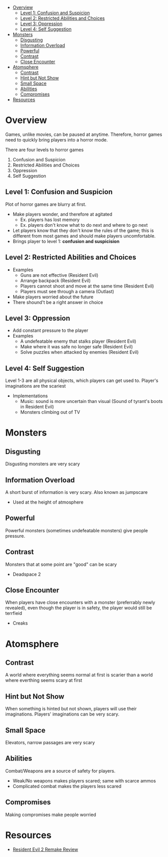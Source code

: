 - [Overview](#overview)
  - [Level 1: Confusion and Suspicion](#level-1-confusion-and-suspicion)
  - [Level 2: Restricted Abilities and Choices](#level-2-restricted-abilities-and-choices)
  - [Level 3: Oppression](#level-3-oppression)
  - [Level 4: Self Suggestion](#level-4-self-suggestion)
- [Monsters](#monsters)
  - [Disgusting](#disgusting)
  - [Information Overload](#information-overload)
  - [Powerful](#powerful)
  - [Contrast](#contrast)
  - [Close Encounter](#close-encounter)
- [Atomsphere](#atomsphere)
  - [Contrast](#contrast-1)
  - [Hint but Not Show](#hint-but-not-show)
  - [Small Space](#small-space)
  - [Abilities](#abilities)
  - [Compromises](#compromises)
- [Resources](#resources)

# Overview

Games, unlike movies, can be paused at anytime. Therefore, horror games need to
quickly bring players into a horror mode.

There are four levels to horror games

1. Confusion and Suspicion
2. Restricted Abilities and Choices
3. Oppression
4. Self Suggestion

## Level 1: Confusion and Suspicion

Plot of horror games are blurry at first.

- Make players wonder, and therefore at agitated
  - Ex. players has lost memory
  - Ex. players don't know what to do next and where to go next
- Let players know that they don't know the rules of the game; this is different
  from most games and should make players uncomfortable.
- Brings player to level 1: **confusion and suspicision**

## Level 2: Restricted Abilities and Choices

- Examples
  - Guns are not effective (Resident Evil)
  - Arrange backpack (Resident Evil)
  - Players cannot shoot and move at the same time (Resident Evil)
  - Players must see through a camera (Outlast)
- Make players worried about the future
- There shound't be a right answer in choice

## Level 3: Oppression

- Add constant pressure to the player
- Examples
  - A undefeatable enemy that stalks player (Resident Evil)
  - Make where it was safe no longer safe (Resident Evil)
  - Solve puzzles when attacked by enemies (Resident Evil)

## Level 4: Self Suggestion

Level 1-3 are all physical objects, which players can get used to. Player's
imaginations are the scariest

- Implementations
  - Music: sound is more uncertain than visual (Sound of tyrant's boots in
    Resident Evil)
  - Monsters climbing out of TV

# Monsters

## Disgusting

Disgusting monsters are very scary

## Information Overload

A short burst of information is very scary. Also known as jumpscare

- Used at the height of atmosphere

## Powerful

Powerful monsters (sometimes undefeatable monsters) give people pressure.

## Contrast

Monsters that at some point are "good" can be scary

- Deadspace 2

## Close Encounter

When players have close encounters with a monster (preferrably newly revealed),
even though the player is in safety, the player would still be terrfieid

- Creaks

# Atomsphere

## Contrast

A world where everything seems normal at first is scarier than a world where
everthing seems scary at first

## Hint but Not Show

When something is hinted but not shown, players will use their imaginations.
Players' imaginations can be very scary.

## Small Space

Elevators, narrow passages are very scary

## Abilities

Combat/Weapons are a source of safety for players.

- Weak/No weapons makes players scared; same with scarce ammos
- Complicated combat makes the players less scared

## Compromises

Making compromises make people worried

# Resources

- [Resident Evil 2 Remake Review](https://www.youtube.com/watch?v=nUpyjljAnMI)
